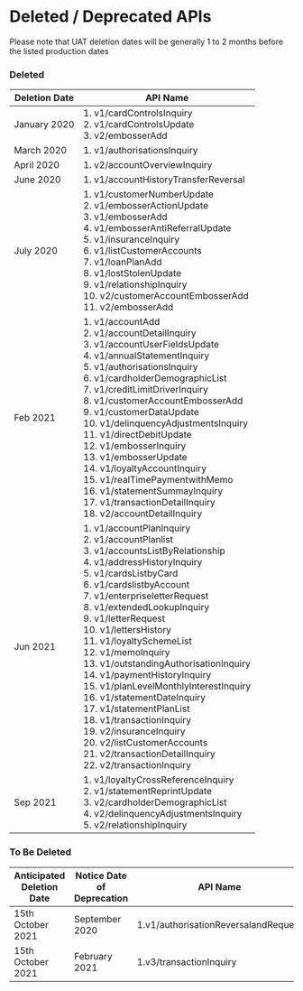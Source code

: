 Deleted / Deprecated APIs
=========================

Please note that UAT deletion dates will be generally 1 to 2 months before the listed production dates

### Deleted

| Deletion Date    | API Name                                                                                                                                                                                                                                                                                                                                                                                                                                                                                                                                                                                                                                                                                                                                                                       |
|------------------|--------------------------------------------------------------------------------------------------------------------------------------------------------------------------------------------------------------------------------------------------------------------------------------------------------------------------------------------------------------------------------------------------------------------------------------------------------------------------------------------------------------------------------------------------------------------------------------------------------------------------------------------------------------------------------------------------------------------------------------------------------------------------------|
| January 2020     | 1.  v1/cardControlsInquiry <br />2. v1/cardControlsUpdate<br />3.  v2/embosserAdd                                                                                                                                                                                                                                                                                                                                                                                                                                                                                                                                                                                                                                                                                              |
| March 2020       | 1.  v1/authorisationsInquiry                                                                                                                                                                                                                                                                                                                                                                                                                                                                                                                                                                                                                                                                                                                                                   |
| April 2020       | 1.  v2/accountOverviewInquiry                                                                                                                                                                                                                                                                                                                                                                                                                                                                                                                                                                                                                                                                                                                                                  |
| June 2020        | 1.  v1/accountHistoryTransferReversal                                                                                                                                                                                                                                                                                                                                                                                                                                                                                                                                                                                                                                                                                                                                          |
| July 2020        | 1.  v1/customerNumberUpdate  <br />2.  v1/embosserActionUpdate  <br />3.  v1/embosserAdd  <br />4.  v1/embosserAntiReferralUpdate  <br />5.  v1/insuranceInquiry  <br />6.  v1/listCustomerAccounts  <br />7.  v1/loanPlanAdd  <br />8.  v1/lostStolenUpdate  <br />9.  v1/relationshipInquiry  <br />10. v2/customerAccountEmbosserAdd  <br />11. v2/embosserAdd                                                                                                                                                                                                                                                                                                                                                                                                              |
| Feb 2021         | 1.  v1/accountAdd  <br />2.  v1/accountDetailInquiry  <br />3.  v1/accountUserFieldsUpdate  <br />4.  v1/annualStatementInquiry  <br />5.  v1/authorisationsInquiry  <br />6.  v1/cardholderDemographicList  <br />7.  v1/creditLimitDriverInquiry  <br />8.  v1/customerAccountEmbosserAdd  <br />9.  v1/customerDataUpdate  <br />10. v1/delinquencyAdjustmentsInquiry  <br />11. v1/directDebitUpdate  <br />12. v1/embosserInquiry  <br />13. v1/embosserUpdate  <br />14. v1/loyaltyAccountInquiry  <br />15. v1/realTimePaymentwithMemo  <br />16. v1/statementSummayInquiry  <br />17. v1/transactionDetailInquiry  <br />18. v2/accountDetailInquiry                                                                                                                   |
| Jun 2021         | 1.  v1/accountPlanInquiry  <br />2.  v1/accountPlanlist  <br />3.  v1/accountsListByRelationship  <br />4.  v1/addressHistoryInquiry  <br />5.  v1/cardsListbyCard  <br />6.  v1/cardslistbyAccount  <br />7.  v1/enterpriseletterRequest  <br />8.  v1/extendedLookupInquiry  <br />9.  v1/letterRequest  <br />10. v1/lettersHistory  <br />11. v1/loyaltySchemeList  <br />12. v1/memoInquiry  <br />13. v1/outstandingAuthorisationInquiry  <br />14. v1/paymentHistoryInquiry  <br />15. v1/planLevelMonthlyInterestInquiry  <br />16. v1/statementDateInquiry  <br />17. v1/statementPlanList  <br />18. v1/transactionInquiry  <br />19. v2/insuranceInquiry  <br />20. v2/listCustomerAccounts  <br />21. v2/transactionDetailInquiry  <br />22. v2/transactionInquiry |
| Sep 2021         | 1.  v1/loyaltyCrossReferenceInquiry  <br />2.  v1/statementReprintUpdate  <br />3.  v2/cardholderDemographicList    <br />4.  v2/delinquencyAdjustmentsInquiry  <br />5.  v2/relationshipInquiry                                                                                                                                                                                                                                                                                                                                                                                                                                                                                                                                                                               |

### To Be Deleted

| Anticipated Deletion Date  | Notice Date of Deprecation  | API Name                             |
|----------------------------|-----------------------------|--------------------------------------|
| 15th October 2021          | September 2020              | 1.v1/authorisationReversalandRequest |
| 15th October 2021          | February 2021               | 1.v3/transactionInquiry              |